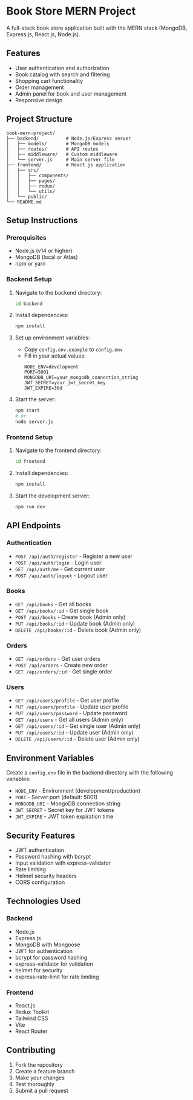# Book Store MERN Project

A full-stack book store application built with the MERN stack (MongoDB, Express.js, React.js, Node.js).

## Features

- User authentication and authorization
- Book catalog with search and filtering
- Shopping cart functionality
- Order management
- Admin panel for book and user management
- Responsive design

## Project Structure

```
book-mern-project/
├── backend/          # Node.js/Express server
│   ├── models/       # MongoDB models
│   ├── routes/       # API routes
│   ├── middleware/   # Custom middleware
│   └── server.js     # Main server file
├── frontend/         # React.js application
│   ├── src/
│   │   ├── components/
│   │   ├── pages/
│   │   ├── redux/
│   │   └── utils/
│   └── public/
└── README.md
```

## Setup Instructions

### Prerequisites

- Node.js (v14 or higher)
- MongoDB (local or Atlas)
- npm or yarn

### Backend Setup

1. Navigate to the backend directory:
   ```bash
   cd backend
   ```

2. Install dependencies:
   ```bash
   npm install
   ```

3. Set up environment variables:
   - Copy `config.env.example` to `config.env`
   - Fill in your actual values:
     ```
     NODE_ENV=development
     PORT=5001
     MONGODB_URI=your_mongodb_connection_string
     JWT_SECRET=your_jwt_secret_key
     JWT_EXPIRE=30d
     ```

4. Start the server:
   ```bash
   npm start
   # or
   node server.js
   ```

### Frontend Setup

1. Navigate to the frontend directory:
   ```bash
   cd frontend
   ```

2. Install dependencies:
   ```bash
   npm install
   ```

3. Start the development server:
   ```bash
   npm run dev
   ```

## API Endpoints

### Authentication
- `POST /api/auth/register` - Register a new user
- `POST /api/auth/login` - Login user
- `GET /api/auth/me` - Get current user
- `POST /api/auth/logout` - Logout user

### Books
- `GET /api/books` - Get all books
- `GET /api/books/:id` - Get single book
- `POST /api/books` - Create book (Admin only)
- `PUT /api/books/:id` - Update book (Admin only)
- `DELETE /api/books/:id` - Delete book (Admin only)

### Orders
- `GET /api/orders` - Get user orders
- `POST /api/orders` - Create new order
- `GET /api/orders/:id` - Get single order

### Users
- `GET /api/users/profile` - Get user profile
- `PUT /api/users/profile` - Update user profile
- `PUT /api/users/password` - Update password
- `GET /api/users` - Get all users (Admin only)
- `GET /api/users/:id` - Get single user (Admin only)
- `PUT /api/users/:id` - Update user (Admin only)
- `DELETE /api/users/:id` - Delete user (Admin only)

## Environment Variables

Create a `config.env` file in the backend directory with the following variables:

- `NODE_ENV` - Environment (development/production)
- `PORT` - Server port (default: 5001)
- `MONGODB_URI` - MongoDB connection string
- `JWT_SECRET` - Secret key for JWT tokens
- `JWT_EXPIRE` - JWT token expiration time

## Security Features

- JWT authentication
- Password hashing with bcrypt
- Input validation with express-validator
- Rate limiting
- Helmet security headers
- CORS configuration

## Technologies Used

### Backend
- Node.js
- Express.js
- MongoDB with Mongoose
- JWT for authentication
- bcrypt for password hashing
- express-validator for validation
- helmet for security
- express-rate-limit for rate limiting

### Frontend
- React.js
- Redux Toolkit
- Tailwind CSS
- Vite
- React Router

## Contributing

1. Fork the repository
2. Create a feature branch
3. Make your changes
4. Test thoroughly
5. Submit a pull request

   
